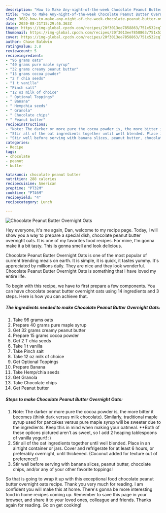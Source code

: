 ```yaml
---
description: "How to Make Any-night-of-the-week Chocolate Peanut Butter Overnight Oats"
title: "How to Make Any-night-of-the-week Chocolate Peanut Butter Overnight Oats"
slug: 3682-how-to-make-any-night-of-the-week-chocolate-peanut-butter-overnight-oats
date: 2020-08-21T15:29:46.363Z
image: https://img-global.cpcdn.com/recipes/20f3013ee7858863/751x532cq70/chocolate-peanut-butter-overnight-oats-recipe-main-photo.jpg
thumbnail: https://img-global.cpcdn.com/recipes/20f3013ee7858863/751x532cq70/chocolate-peanut-butter-overnight-oats-recipe-main-photo.jpg
cover: https://img-global.cpcdn.com/recipes/20f3013ee7858863/751x532cq70/chocolate-peanut-butter-overnight-oats-recipe-main-photo.jpg
author: Chase Baldwin
ratingvalue: 3.8
reviewcount: 5
recipeingredient:
- "96 grams oats"
- "40 grams pure maple syrup"
- "32 grams creamy peanut butter"
- "15 grams cocoa powder"
- "2 T chia seeds"
- "1 t vanilla"
- "Pinch salt"
- "12 oz milk of choice"
- " Optional Toppings"
- " Banana"
- " Hempchia seeds"
- " Granola"
- " Chocolate chips"
- " Peanut butter"
recipeinstructions:
- "Note: The darker or more pure the cocoa powder is, the more bitter it becomes (think dark versus milk chocolate). Similarly, traditional maple syrup used for pancakes versus pure maple syrup will be sweeter due to the ingredients. Keep this in mind when making your oatmeal. **Both of these options pictured aren’t as sweet, so I add 2 heaping tablespoons of vanilla yogurt! :)"
- "Stir all of the oat ingredients together until well blended. Place in an airtight container or jars. Cover and refrigerate for at least 6 hours, or preferably overnight, until thickened. (Coconut added for texture out of preference!)"
- "Stir well before serving with banana slices, peanut butter, chocolate chips, and/or any of your other favorite toppings!"
categories:
- Recipe
tags:
- chocolate
- peanut
- butter

katakunci: chocolate peanut butter 
nutrition: 288 calories
recipecuisine: American
preptime: "PT32M"
cooktime: "PT46M"
recipeyield: "4"
recipecategory: Lunch

---
```



![Chocolate Peanut Butter Overnight Oats](https://img-global.cpcdn.com/recipes/20f3013ee7858863/751x532cq70/chocolate-peanut-butter-overnight-oats-recipe-main-photo.jpg)

Hey everyone, it's me again, Dan, welcome to my recipe page. Today, I will show you a way to prepare a special dish, chocolate peanut butter overnight oats. It is one of my favorites food recipes. For mine, I'm gonna make it a bit tasty. This is gonna smell and look delicious.

Chocolate Peanut Butter Overnight Oats is one of the most popular of current trending meals on earth. It is simple, it is quick, it tastes yummy. It's appreciated by millions daily. They are nice and they look wonderful. Chocolate Peanut Butter Overnight Oats is something that I have loved my entire life.




To begin with this recipe, we have to first prepare a few components. You can have chocolate peanut butter overnight oats using 14 ingredients and 3 steps. Here is how you can achieve that.

<!--inarticleads1-->

##### The ingredients needed to make Chocolate Peanut Butter Overnight Oats:

1. Take 96 grams oats
1. Prepare 40 grams pure maple syrup
1. Get 32 grams creamy peanut butter
1. Prepare 15 grams cocoa powder
1. Get 2 T chia seeds
1. Take 1 t vanilla
1. Take Pinch salt
1. Take 12 oz milk of choice
1. Get  Optional Toppings
1. Prepare  Banana
1. Take  Hemp/chia seeds
1. Get  Granola
1. Take  Chocolate chips
1. Get  Peanut butter




<!--inarticleads2-->

##### Steps to make Chocolate Peanut Butter Overnight Oats:

1. Note: The darker or more pure the cocoa powder is, the more bitter it becomes (think dark versus milk chocolate). Similarly, traditional maple syrup used for pancakes versus pure maple syrup will be sweeter due to the ingredients. Keep this in mind when making your oatmeal. **Both of these options pictured aren’t as sweet, so I add 2 heaping tablespoons of vanilla yogurt! :)
1. Stir all of the oat ingredients together until well blended. Place in an airtight container or jars. Cover and refrigerate for at least 6 hours, or preferably overnight, until thickened. (Coconut added for texture out of preference!)
1. Stir well before serving with banana slices, peanut butter, chocolate chips, and/or any of your other favorite toppings!




So that is going to wrap it up with this exceptional food chocolate peanut butter overnight oats recipe. Thank you very much for reading. I am confident you will make this at home. There's gonna be more interesting food in home recipes coming up. Remember to save this page in your browser, and share it to your loved ones, colleague and friends. Thanks again for reading. Go on get cooking!
